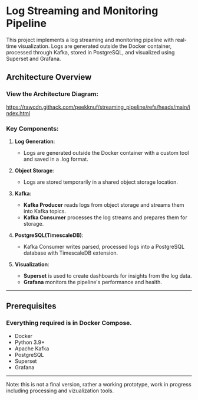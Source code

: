 # Log Streaming and Monitoring Pipeline

This project implements a log streaming and monitoring pipeline with real-time visualization. Logs are generated outside the Docker container, processed through Kafka, stored in PostgreSQL, and visualized using Superset and Grafana.

## Architecture Overview

### View the Architecture Diagram:
https://rawcdn.githack.com/peekknuf/streaming_pipeline/refs/heads/main/index.html

### Key Components:
1. **Log Generation**:
   - Logs are generated outside the Docker container with a custom tool and saved in a .log format.
   
2. **Object Storage**:
   - Logs are stored temporarily in a shared object storage location.

3. **Kafka**:
   - **Kafka Producer** reads logs from object storage and streams them into Kafka topics.
   - **Kafka Consumer** processes the log streams and prepares them for storage.

4. **PostgreSQL(TimescaleDB)**:
   - Kafka Consumer writes parsed, processed logs into a PostgreSQL database with TimescaleDB extension.

5. **Visualization**:
   - **Superset** is used to create dashboards for insights from the log data.
   - **Grafana** monitors the pipeline's performance and health.

---

## Prerequisites
### Everything required is in Docker Compose.
- Docker
- Python 3.9+
- Apache Kafka
- PostgreSQL
- Superset
- Grafana

---

Note: this is not a final version, rather a working prototype, work in progress including processing and vizualization tools.

